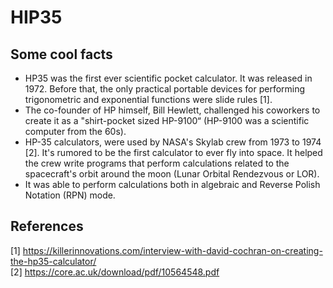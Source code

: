 # HIP35


## Some cool facts

* HP35 was the first ever scientific pocket calculator. It was
  released in 1972. Before that, the only practical portable
  devices for performing trigonometric and exponential functions
  were slide rules [1].
* The co-founder of HP himself, Bill Hewlett, challenged his coworkers
  to create it as a "shirt-pocket sized HP-9100“ (HP-9100 was a
  scientific computer from the 60s).
* HP-35 calculators, were used by NASA's Skylab crew from 1973 to 1974
  [2]. It's rumored to be the first calculator to ever fly into space.
  It helped the crew write programs that perform calculations related
  to the spacecraft's orbit around the moon (Lunar Orbital Rendezvous
  or LOR).
* It was able to perform calculations both in algebraic and Reverse
  Polish Notation (RPN) mode.

## References

[1] https://killerinnovations.com/interview-with-david-cochran-on-creating-the-hp35-calculator/  
[2] https://core.ac.uk/download/pdf/10564548.pdf 
